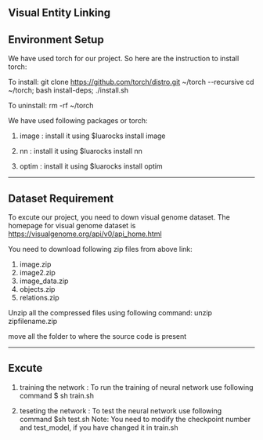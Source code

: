 Visual Entity Linking
-----------------------------------------------------------------
Environment Setup
-----------------------------------------------------------------
We have used torch for our project. So here are the instruction to install torch:

To install:
git clone https://github.com/torch/distro.git ~/torch --recursive
cd ~/torch; bash install-deps;
./install.sh

To uninstall:
rm -rf ~/torch

We have used following packages or torch:
1) image : install it using 
$luarocks install image

2) nn : install it using
$luarocks install nn

3) optim : install it using
$luarocks install optim
-----------------------------------------------------------------
Dataset Requirement
-----------------------------------------------------------------
To excute our project, you need to down visual genome dataset.
The homepage for visual genome dataset is https://visualgenome.org/api/v0/api_home.html

You need to download following zip files from above link:
1) image.zip
2) image2.zip
3) image_data.zip
4) objects.zip
5) relations.zip

Unzip all the compressed files using following command:
unzip zipfilename.zip

move all the folder to where the source code is present

-----------------------------------------------------------------
Excute
-----------------------------------------------------------------
1) training the network :
To run the training of neural network use following command
$ sh train.sh

2) teseting the network :
To test the neural network use following command
$sh test.sh
Note: You need to modify the checkpoint number and test_model, if you have changed it in train.sh
